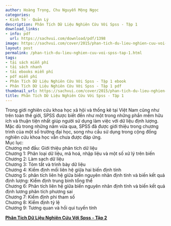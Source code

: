```yaml
---
author: Hoàng Trọng, Chu Nguyễn Mộng Ngọc
categories:
- Kinh Tế - Quản Lý
description: Phân Tích Dữ Liệu Nghiên Cứu Với Spss - Tập 1
download_links:
- info: pdf
  url: https://sachvui.com/download/pdf/1398
image: https://sachvui.com/cover/2015/phan-tich-du-lieu-nghien-cuu-voi-spss-tap-1.jpg
layout: post
permalink: /phan-tich-du-lieu-nghien-cuu-voi-spss-tap-1.html
tags:
- tải sách miễn phí
- tải sách nhanh
- tải ebooks miễn phí
- pdf miễn phí
- Phân Tích Dữ Liệu Nghiên Cứu Với Spss - Tập 1 ebook
- Phân Tích Dữ Liệu Nghiên Cứu Với Spss - Tập 1 pdf
thumbnail_url: https://sachvui.com/cover/2015/phan-tich-du-lieu-nghien-cuu-voi-spss-tap-1.jpg
title: Phân Tích Dữ Liệu Nghiên Cứu Với Spss - Tập 1
---
```


 <div class="item-desc text-justify"> <p>Trong giới nghiên cứu khoa học xã hội và thống kê tại Việt Nam cũng như trên toàn thế giới, SPSS được biết đến như một trong những phần mềm hữu ích và thuận tiện nhất giúp người sử dụng làm việc với dữ liệu định lượng. Mặc dù trong những năm vừa qua, SPSS đã được giới thiệu trong chương trình của một số trường đại học, song nhu cầu sử dụng trong cộng đồng nghiên cứu khoa học vẫn chưa được đáp ứng.<br>Mục lục:<br>Chương mở đầu: Giới thiệu phân tích dữ liệu<br>Chương 1: Phân loại dữ liệu, mã hoá, nhập liệu và một số xử lý trên biến<br>Chương 2: Làm sạch dữ liệu<br>Chương 3: Tóm tắt và trình bày dữ liệu<br>Chương 4: Kiểm định mối liên hệ giữa hai biến định tính<br>Chương 5: phân tích liên hệ giữa biến nguyên nhân định tính và biến kết quả định lượng: Kiểm định trung bình tổng thể<br>Chương 6: Phân tích liên hệ giữa biến nguyên nhân định tính và biến kết quả định lương phân tích phương sai<br>Chương 7: Kiểm định phi tham số<br>Chương 8: Kiểm định tỷ lệ<br>Chương 9: Tương quan và hồi qui tuyến tính</p><p><strong><a href="https://sachvui.com/ebook/phan-tich-du-lieu-nghien-cuu-voi-spss-tap-2-hoang-trong-chu-nguyen-mong-ngoc.858.html">Phân Tích Dữ Liệu Nghiên Cứu Với Spss - Tập 2</a></strong></p><p> </p> </div>